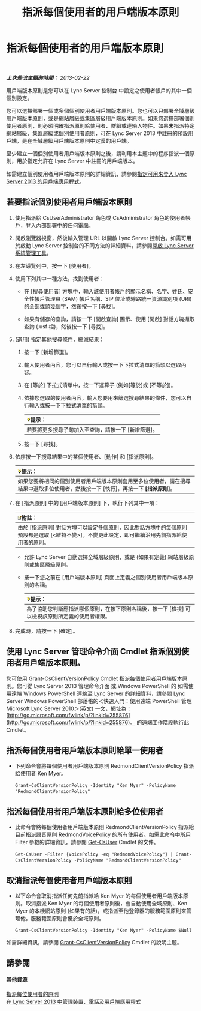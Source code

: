 ﻿---
title: 指派每個使用者的用戶端版本原則
TOCTitle: 指派每個使用者的用戶端版本原則
ms:assetid: f7e8ba2f-62dc-4e7d-8b63-682986f10240
ms:mtpsurl: https://technet.microsoft.com/zh-tw/library/Gg182607(v=OCS.15)
ms:contentKeyID: 49292855
ms.date: 08/24/2015
mtps_version: v=OCS.15
ms.translationtype: HT
---

# 指派每個使用者的用戶端版本原則

 

_**上次修改主題的時間：** 2013-02-22_

用戶端版本原則是您可以在 Lync Server 控制台 中設定之使用者帳戶的其中一個個別設定。

您可以選擇部署一個或多個個別使用者用戶端版本原則。您也可以只部署全域層級用戶端版本原則，或是網站層級或集區層級用戶端版本原則。如果您選擇部署個別使用者原則，則必須明確指派原則給使用者、群組或連絡人物件。如果未指派特定網站層級、集區層級或個別使用者原則，可在 Lync Server 2013 中註冊的預設用戶端，是在全域層級用戶端版本原則中定義的用戶端。

至少建立一個個別使用者用戶端版本原則之後，請利用本主題中的程序指派一個原則，用於指定允許在 Lync Server 中註冊的用戶端版本。

如需建立個別使用者用戶端版本原則的詳細資訊，請參閱[指定可用來登入 Lync Server 2013 的用戶端應用程式](lync-server-2013-specifying-the-client-applications-that-can-be-used-to-log-on-to-lync-server-2013.md)。

## 若要指派個別使用者用戶端版本原則

1.  使用指派給 CsUserAdministrator 角色或 CsAdministrator 角色的使用者帳戶，登入內部部署中的任何電腦。

2.  開啟瀏覽器視窗，然後輸入管理 URL 以開啟 Lync Server 控制台。如需可用於啟動 Lync Server 控制台的不同方法的詳細資料，請參閱[開啟 Lync Server 系統管理工具](lync-server-2013-open-lync-server-administrative-tools.md)。

3.  在左導覽列中，按一下 \[使用者\]。

4.  使用下列其中一種方法，找到使用者：
    
      - 在 \[搜尋使用者\] 方塊中，輸入該使用者帳戶的顯示名稱、名字、姓氏、安全性帳戶管理員 (SAM) 帳戶名稱、SIP 位址或線路統一資源識別項 (URI) 的全部或頭幾個字，然後按一下 \[尋找\]。
    
      - 如果有儲存的查詢，請按一下 \[開啟查詢\] 圖示、使用 \[開啟\] 對話方塊擷取查詢 (.usf 檔)，然後按一下 \[尋找\]。

5.  (選用) 指定其他搜尋條件，縮減結果：
    
    1.  按一下 \[新增篩選\]。
    
    2.  輸入使用者內容，您可以自行輸入或按一下下拉式清單的箭頭以選取內容。
    
    3.  在 \[等於\] 下拉式清單中，按一下運算子 (例如\[等於\]或 \[不等於\])。
    
    4.  依據您選取的使用者內容，輸入您要用來篩選搜尋結果的條件，您可以自行輸入或按一下下拉式清單的箭頭。
        
        <table>
        <thead>
        <tr class="header">
        <th><img src="images/JJ205025.tip(OCS.15).gif" title="tip" alt="tip" />提示：</th>
        </tr>
        </thead>
        <tbody>
        <tr class="odd">
        <td>若要將更多搜尋子句加入至查詢，請按一下 [新增篩選]。</td>
        </tr>
        </tbody>
        </table>
    
    5.  按一下 \[尋找\]。

6.  依序按一下搜尋結果中的某個使用者、\[動作\] 和 \[指派原則\]。
    
    <table>
    <thead>
    <tr class="header">
    <th><img src="images/JJ205025.tip(OCS.15).gif" title="tip" alt="tip" />提示：</th>
    </tr>
    </thead>
    <tbody>
    <tr class="odd">
    <td>如果您要將相同的個別使用者用戶端版本原則套用至多位使用者，請在搜尋結果中選取多位使用者，然後按一下 [執行]，再按一下 <strong>[指派原則]</strong>。</td>
    </tr>
    </tbody>
    </table>


7.  在 \[指派原則\] 中的 \[用戶端版本原則\] 下，執行下列其中一項：
    
    <table>
    <thead>
    <tr class="header">
    <th><img src="images/Gg398811.note(OCS.15).gif" title="note" alt="note" />附註：</th>
    </tr>
    </thead>
    <tbody>
    <tr class="odd">
    <td>由於 [指派原則] 對話方塊可以設定多個原則，因此對話方塊中的每個原則預設都是選取 [&lt;維持不變&gt;]。不變更此設定，即可繼續沿用先前指派給使用者的原則。</td>
    </tr>
    </tbody>
    </table>
    
      - 允許 Lync Server 自動選擇全域層級原則，或是 (如果有定義) 網站層級原則或集區層級原則。
    
      - 按一下您之前在 \[用戶端版本原則\] 頁面上定義之個別使用者用戶端版本原則的名稱。
        
        <table>
        <thead>
        <tr class="header">
        <th><img src="images/JJ205025.tip(OCS.15).gif" title="tip" alt="tip" />提示：</th>
        </tr>
        </thead>
        <tbody>
        <tr class="odd">
        <td>為了協助您判斷應指派哪個原則，在按下原則名稱後，按一下 [檢視] 可以檢視該原則所定義的使用者權限。</td>
        </tr>
        </tbody>
        </table>


8.  完成時，請按一下 \[確定\]。

## 使用 Lync Server 管理命令介面 Cmdlet 指派個別使用者用戶端版本原則。

您可使用 Grant-CsClientVersionPolicy Cmdlet 指派每個使用者用戶端版本原則。您可從 Lync Server 2013 管理命令介面 或 Windows PowerShell 的 如需使用遠端 Windows PowerShell 連線至 Lync Server 的詳細資料，請參閱 Lync Server Windows PowerShell 部落格的＜快速入門：使用遠端 PowerShell 管理 Microsoft Lync Server 2010＞(英文) 一文，網址為：[http://go.microsoft.com/fwlink/p/?linkId=255876](http://go.microsoft.com/fwlink/p/?linkid=255876)。 的遠端工作階段執行此 Cmdlet。

## 指派每個使用者用戶端版本原則給單一使用者

  - 下列命令會將每個使用者用戶端版本原則 RedmondClientVersionPolicy 指派給使用者 Ken Myer。
    
        Grant-CsClientVersionPolicy -Identity "Ken Myer" -PolicyName "RedmondClientVersionPolicy"

## 指派每個使用者用戶端版本原則給多位使用者

  - 此命令會將每個使用者用戶端版本原則 RedmondClientVersionPolicy 指派給目前指派語音原則 RedmondVoicePolicy 的所有使用者。如需此命令中所用 Filter 參數的詳細資訊，請參閱 [Get-CsUser](get-csuser.md) Cmdlet 的文件。
    
        Get-CsUser -Filter {VoicePolicy -eq "RedmondVoicePolicy"} | Grant-CsClientVersionPolicy -PolicyName "RedmondClientVersionPolicy"

## 取消指派每個使用者用戶端版本原則

  - 以下命令會取消指派任何先前指派給 Ken Myer 的每個使用者用戶端版本原則。取消指派 Ken Myer 的每個使用者原則後，會自動使用全域原則、Ken Myer 的本機網站原則 (如果有的話)，或指派至他登錄器的服務範圍原則來管理他。服務範圍原則會優於全域原則。
    
        Grant-CsClientVersionPolicy -Identity "Ken Myer" -PolicyName $Null

如需詳細資訊，請參閱 [Grant-CsClientVersionPolicy](grant-csclientversionpolicy.md) Cmdlet 的說明主題。

## 請參閱

#### 其他資源

[指派每位使用者的原則](lync-server-2013-assigning-per-user-policies.md)  
[在 Lync Server 2013 中管理裝置、電話及用戶端應用程式](lync-server-2013-managing-devices-phones-and-client-applications.md)

